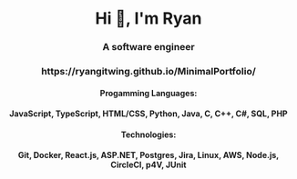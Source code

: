 <h1 align="center">Hi 👋, I'm Ryan</h1>
<h3 align="center">A software engineer</h3>

<h3 align="center">https://ryangitwing.github.io/MinimalPortfolio/</h3>

<h4 align="center" style="font-weight: bold;"> Progamming Languages:  </h4>
<h4 align="center"> JavaScript, TypeScript, HTML/CSS, Python, Java, C, C++, C#,  SQL, PHP </h4>
<h4 align="center" style="font-weight: bold;"> Technologies:  </h4>
<h4 align="center"> Git, Docker, React.js, ASP.NET, Postgres, Jira, Linux, AWS, Node.js, CircleCI, p4V, JUnit </h4>
